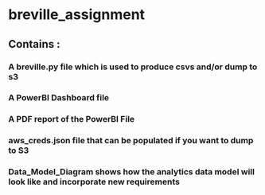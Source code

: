 # breville_assignment

## Contains :
### A breville.py file which is used to produce csvs and/or dump to s3
### A PowerBI Dashboard file
### A PDF report of the PowerBI File
### aws_creds.json file that can be populated if you want to dump to S3
### Data_Model_Diagram shows how the analytics data model will look like and incorporate new requirements
